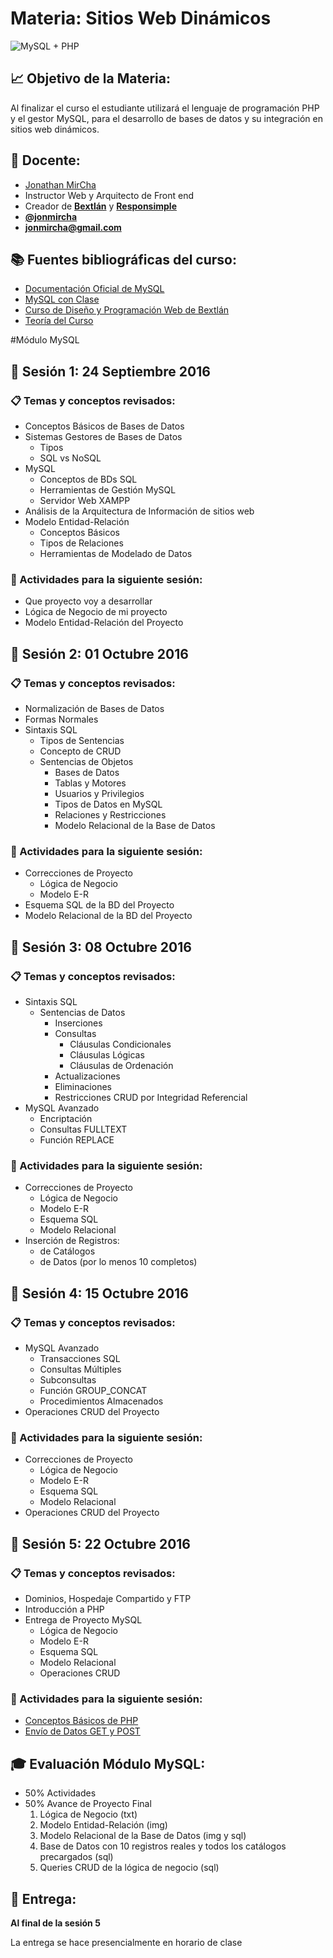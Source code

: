 # Materia: Sitios Web Dinámicos

![MySQL + PHP](http://bextlan.com/img/para-cursos/poo-php-mysql.jpg)

## :chart_with_upwards_trend: Objetivo de la Materia:

Al finalizar el curso el estudiante utilizará el lenguaje de programación PHP y el gestor MySQL, para el desarrollo de bases de datos y su integración en sitios web dinámicos.

## :bow: Docente:

* [Jonathan MirCha](http://jonmircha.com)
* Instructor Web y Arquitecto de Front end
* Creador de **[Bextlán](http://bextlan.com)** y **[Responsimple](http://jonmircha.github.io/responsimple/)**
* **[@jonmircha](https://twitter.com/jonmircha)**
* **[jonmircha@gmail.com](mailto:jonmircha@gmail.com)**

## :books: Fuentes bibliográficas del curso:

* [Documentación Oficial de MySQL](http://dev.mysql.com/doc/)
* [MySQL con Clase](http://mysql.conclase.net/curso/index.php)
* [Curso de Diseño y Programación Web de Bextlán](http://bextlan.com/cursos/web/)
* [Teoría del Curso](./teoria-mysql.md)


#Módulo MySQL


## :school: Sesión 1: 24 Septiembre 2016

### :clipboard: Temas y conceptos revisados: 

* Conceptos Básicos de Bases de Datos
* Sistemas Gestores de Bases de Datos
	* Tipos
	* SQL vs NoSQL
* MySQL
	* Conceptos de BDs SQL
	* Herramientas de Gestión MySQL
	* Servidor Web XAMPP
* Análisis de la Arquitectura de Información de sitios web
* Modelo Entidad-Relación
	* Conceptos Básicos
	* Tipos de Relaciones
	* Herramientas de Modelado de Datos

### :pencil: Actividades para la siguiente sesión: 

* Que proyecto voy a desarrollar
* Lógica de Negocio de mi proyecto
* Modelo Entidad-Relación del Proyecto


## :school: Sesión 2: 01 Octubre 2016

### :clipboard: Temas y conceptos revisados: 

* Normalización de Bases de Datos
* Formas Normales
* Sintaxis SQL
	* Tipos de Sentencias
	* Concepto de CRUD
	* Sentencias de Objetos
		* Bases de Datos
		* Tablas y Motores
		* Usuarios y Privilegios
		* Tipos de Datos en MySQL
		* Relaciones y Restricciones
		* Modelo Relacional de la Base de Datos

### :pencil: Actividades para la siguiente sesión: 

* Correcciones de Proyecto
	* Lógica de Negocio
	* Modelo E-R
* Esquema SQL de la BD del Proyecto
* Modelo Relacional de la BD del Proyecto


## :school: Sesión 3: 08 Octubre 2016

### :clipboard: Temas y conceptos revisados: 

* Sintaxis SQL
	* Sentencias de Datos
		* Inserciones
		* Consultas
			* Cláusulas Condicionales
			* Cláusulas Lógicas
			* Cláusulas de Ordenación
		* Actualizaciones
		* Eliminaciones
		* Restricciones CRUD por Integridad Referencial
* MySQL Avanzado
	* Encriptación
	* Consultas FULLTEXT
	* Función REPLACE

### :pencil: Actividades para la siguiente sesión: 

* Correcciones de Proyecto
	* Lógica de Negocio
	* Modelo E-R
	* Esquema SQL
	* Modelo Relacional
* Inserción de Registros:
	* de Catálogos
	* de Datos (por lo menos 10 completos)


## :school: Sesión 4: 15 Octubre 2016

### :clipboard: Temas y conceptos revisados:

* MySQL Avanzado
	* Transacciones SQL
	* Consultas Múltiples
	* Subconsultas
	* Función GROUP_CONCAT
	* Procedimientos Almacenados
* Operaciones CRUD del Proyecto

### :pencil: Actividades para la siguiente sesión:

* Correcciones de Proyecto
	* Lógica de Negocio
	* Modelo E-R
	* Esquema SQL
	* Modelo Relacional
* Operaciones CRUD del Proyecto


## :school: Sesión 5: 22 Octubre 2016

### :clipboard: Temas y conceptos revisados:

* Dominios, Hospedaje Compartido y FTP
* Introducción a PHP
* Entrega de Proyecto MySQL
	* Lógica de Negocio
	* Modelo E-R
	* Esquema SQL
	* Modelo Relacional
	* Operaciones CRUD

### :pencil: Actividades para la siguiente sesión:

* [Conceptos Básicos de PHP](https://www.youtube.com/watch?v=9VyLJy6tNgI&index=2&list=PL469D93BF3AE1F84F)	
* [Envío de Datos GET y POST](https://www.youtube.com/watch?v=uxi5zaqs_yc&index=3&list=PL469D93BF3AE1F84F)


## :mortar_board: Evaluación Módulo MySQL:

* 50% Actividades
* 50% Avance de Proyecto Final
	1. Lógica de Negocio (txt)
	2. Modelo Entidad-Relación (img)
	3. Modelo Relacional de la Base de Datos (img y sql)
	4. Base de Datos con 10 registros reales y todos los catálogos precargados (sql)
	5. Queries CRUD de la lógica de negocio (sql) 

## :date: Entrega:

**Al final de la sesión 5**

La entrega se hace presencialmente en horario de clase